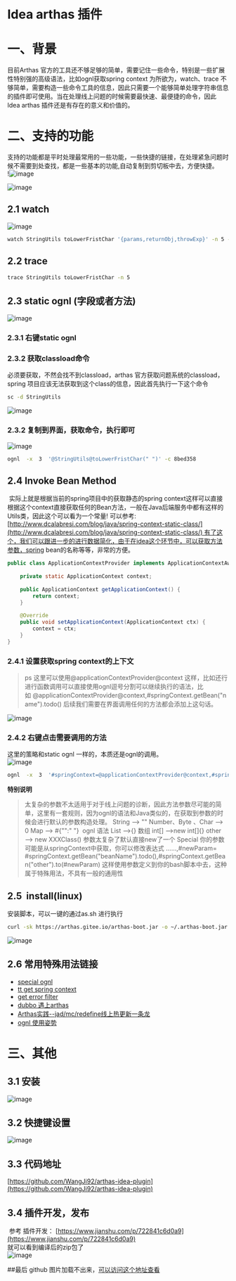 # Idea arthas 插件

<a name="eaba0"></a>
# 一、背景
目前Arthas 官方的工具还不够足够的简单，需要记住一些命令，特别是一些扩展性特别强的高级语法，比如ognl获取spring context 为所欲为，watch、trace 不够简单，需要构造一些命令工具的信息，因此只需要一个能够简单处理字符串信息的插件即可使用。当在处理线上问题的时候需要最快速、最便捷的命令，因此Idea arthas 插件还是有存在的意义和价值的。
<a name="cE2LQ"></a>
## 
<a name="vwK8h"></a>
# 二、支持的功能
支持的功能都是平时处理最常用的一些功能，一些快捷的链接，在处理紧急问题时候不需要到处查找，都是一些基本的功能,自动复制到剪切板中去，方便快捷。<br />!![image](https://user-images.githubusercontent.com/20874972/71365498-24e05000-25da-11ea-98be-640dc7ca7e12.png)



![image](https://user-images.githubusercontent.com/20874972/71365516-3295d580-25da-11ea-928b-a28e4c47cda5.png)

## 2.1 watch
![image](https://user-images.githubusercontent.com/20874972/71365531-43464b80-25da-11ea-98bf-de363d8f08c8.png)
```bash
watch StringUtils toLowerFristChar '{params,returnObj,throwExp}' -n 5 -x 3
```

<a name="yrbvX"></a>
## 2.2 trace 

```bash
trace StringUtils toLowerFristChar -n 5
```

<a name="M5hj0"></a>
## 2.3 static ognl (字段或者方法)
![image](https://user-images.githubusercontent.com/20874972/71365634-8ef8f500-25da-11ea-90e7-d5e63eec63a5.png)

<a name="qFcTH"></a>
### 2.3.1 右键static ognl
<a name="Mj3eY"></a>
### 2.3.2 获取classload命令
必须要获取，不然会找不到classload，arthas 官方获取问题系统的classload，spring 项目应该无法获取到这个class的信息，因此首先执行一下这个命令

```bash
sc -d StringUtils
```

![image](https://user-images.githubusercontent.com/20874972/71365668-a932d300-25da-11ea-9ed6-49a43e4afbef.png)

<a name="6Q1ae"></a>
### 2.3.2 复制到界面，获取命令，执行即可
![image](https://user-images.githubusercontent.com/20874972/71365687-b94ab280-25da-11ea-9af8-0ae0dd4cde97.png)


```bash
ognl  -x  3  '@StringUtils@toLowerFristChar(" ")' -c 8bed358
```

<a name="DzhKQ"></a>
## 2.4 Invoke Bean Method
 实际上就是根据当前的spring项目中的获取静态的spring context这样可以直接根据这个context直接获取任何的Bean方法，一般在Java后端服务中都有这样的Utils类，因此这个可以看为一个常量! 可以参考:[http://www.dcalabresi.com/blog/java/spring-context-static-class/](http://www.dcalabresi.com/blog/java/spring-context-static-class/) 有了这个，我们可以跟进一步的进行数据简化，由于在idea这个环节中，可以获取方法参数，spring bean的名称等等，非常的方便。

```java
public class ApplicationContextProvider implements ApplicationContextAware {
    
    private static ApplicationContext context;
 
    public ApplicationContext getApplicationContext() {
        return context;
    }
 
    @Override
    public void setApplicationContext(ApplicationContext ctx) {
        context = ctx;
    }
}
```
<a name="ofj0b"></a>
### 2.4.1 设置获取spring context的上下文
> ps 这里可以使用@applicationContextProvider@context 这样，比如还行进行函数调用可以直接使用ognl逗号分割可以继续执行的语法，比如 @applicationContextProvider@context,#springContext.getBean("name").todo() 后续我们需要在界面调用任何的方法都会添加上这句话。

![image](https://user-images.githubusercontent.com/20874972/71365722-ce274600-25da-11ea-9794-9a8db5571141.png)


<a name="KuN43"></a>
### 2.4.2 右键点击需要调用的方法
这里的策略和static ognl 一样的，本质还是ognl的调用。<br />
![image](https://user-images.githubusercontent.com/20874972/71365745-e1d2ac80-25da-11ea-8e05-34e2f051d172.png)

```bash
ognl  -x  3  '#springContext=@applicationContextProvider@context,#springContext.getBean("arthasInstallCommandAction").actionPerformed(new com.intellij.openapi.actionSystem.AnActionEvent())' -c desw22
```

**特别说明** 
> 太复杂的参数不太适用于对于线上问题的诊断，因此方法参数尽可能的简单，这里有一套规则，因为ognl的语法和Java类似的，在获取到参数的时候会进行默认的参数构造处理。
> String ——> ""
> Number、Byte 、Char ——> 0
> Map ——> #{"":" "}  ognl 语法
> List ——>{}
> 数组 int[] ——>new int[]{}
> other ——> new XXXClass() 参数太复杂了默认直接new了一个
> Special 你的参数可能是从springContext中获取，你可以修改表达式
> ......,#newParam= #springContext.getBean("beanName").todo(),#springContext.getBean("other").to(#newParam)
> 这样使用参数定义到你的bash脚本中去，这种属于特殊用法，不具有一般的通用性


<a name="Cybim"></a>
## 2.5  install(linux)
安装脚本，可以一键的通过as.sh 进行执行

```bash
curl -sk https://arthas.gitee.io/arthas-boot.jar -o ~/.arthas-boot.jar  && echo "alias as.sh='java -jar ~/.arthas-boot.jar --repo-mirror aliyun --use-http'" >> ~/.bashrc && source ~/.bashrc
```


![image](https://user-images.githubusercontent.com/20874972/71365779-f7e06d00-25da-11ea-92e9-e3ad5725f1ca.png)


<a name="Is5S6"></a>
## 2.6 常用特殊用法链接

- [special ognl](https://github.com/alibaba/arthas/issues/71)
- [tt get spring context](https://github.com/alibaba/arthas/issues/482)
- [get error filter](https://github.com/alibaba/arthas/issues/429)
- [dubbo 遇上arthas](http://hengyunabc.github.io/dubbo-meet-arthas/)
- [Arthas实践--jad/mc/redefine线上热更新一条龙](http://hengyunabc.github.io/arthas-online-hotswap/)
- [ognl 使用姿势](https://blog.csdn.net/u010634066/article/details/101013479)

<a name="L0Qr4"></a>
# 三、其他
<a name="j4UkL"></a>
## 3.1 安装 
![image](https://user-images.githubusercontent.com/20874972/71365799-07f84c80-25db-11ea-9094-b4b6972e47f0.png)


<a name="vKsvI"></a>
## 3.2 快捷键设置
![image](https://user-images.githubusercontent.com/20874972/71365859-35dd9100-25db-11ea-9233-c436efb4e651.png)

<a name="r40qy"></a>
## 3.3 代码地址
[https://github.com/WangJi92/arthas-idea-plugin](https://github.com/WangJi92/arthas-idea-plugin)
<a name="5pfFa"></a>
## 3.4 插件开发，发布
 参考 插件开发： [https://www.jianshu.com/p/722841c6d0a9](https://www.jianshu.com/p/722841c6d0a9)<br />就可以看到编译后的zip包了<br />
![image](https://user-images.githubusercontent.com/20874972/71365888-47269d80-25db-11ea-95ab-efc4ccad3ac1.png)


##最后
github 图片加载不出来，[可以访问这个地址查看](https://www.yuque.com/docs/share/fa77c7b4-c016-4de6-9fa3-58ef25a97948?#)
